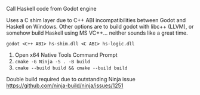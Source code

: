 Call Haskell code from Godot engine

Uses a C shim layer due to C++ ABI incompatibilities between Godot and Haskell on Windows. Other options are to build godot with libc++ (LLVM), or somehow build Haskell using MS VC++... neither sounds like a great time.

`godot <C++ ABI> hs-shim.dll <C ABI> hs-logic.dll`

1. Open x64 Native Tools Command Prompt
2. `cmake -G Ninja -S . -B build`
3. `cmake --build build && cmake --build build`

Double build required due to outstanding Ninja issue https://github.com/ninja-build/ninja/issues/1251
